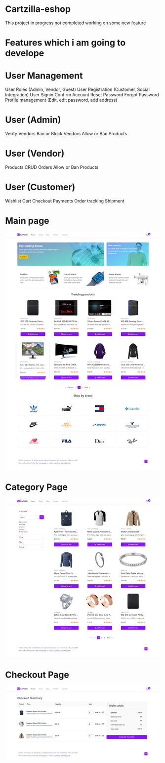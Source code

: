 # Cartzilla-eshop
 
 This project in progress not completed working on some new feature 
 
# Features which i am going to develope

# User Management

User Roles (Admin, Vendor, Guest)
User Registration (Customer, Social Integration)
User Signin
Confirm Account
Reset Password
Forgot Password
Profile management (Edit, edit password, add address)

# User (Admin)

Verify Vendors
Ban or Block Vendors
Allow or Ban Products

# User (Vendor)

Products CRUD
Orders
Allow or Ban Products

# User (Customer)

Wishlist
Cart
Checkout
Payments
Order tracking
Shipment

# Main page

![HomePage](ScreenShot/1.png)

# Category Page

![categoryPage](ScreenShot/2.png)

# Checkout Page

![checkoutpage](ScreenShot/3.png)
